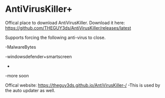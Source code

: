 # AntiVirusKiller+
Offical place to download AntiVirusKiller.
Download it here: https://github.com/THEGUY3ds/AntiVirusKiller/releases/latest


Supports forcing the following anti-virus to close.


-MalwareBytes

-windowsdefender+smartscreen

-
-more soon

Offical website: https://theguy3ds.github.io/AntiVirusKiller-/ -This is used by the auto updater as well.
